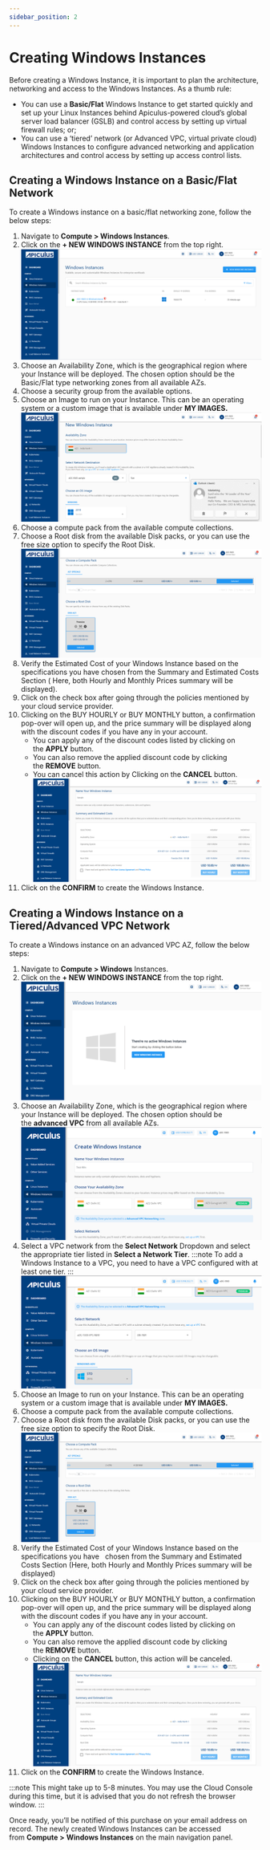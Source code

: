 ```yaml
---
sidebar_position: 2
---
```

# Creating Windows Instances

Before creating a Windows Instance, it is important to plan the architecture, networking and access to the Windows Instances. As a thumb rule:

- You can use a **Basic/Flat** Windows Instance to get started quickly and set up your Linux Instances behind Apiculus-powered cloud’s global server load balancer (GSLB) and control access by setting up virtual firewall rules; or;
- You can use a ‘tiered’ network (or Advanced VPC, virtual private cloud) Windows Instances to configure advanced networking and application architectures and control access by setting up access control lists.

## Creating a Windows Instance on a Basic/Flat Network

To create a Windows instance on a basic/flat networking zone, follow the below steps:

1. Navigate to **Compute > Windows Instances**.
2. Click on the **+ NEW WINDOWS INSTANCE** from the top right.
   ![New Windows Instance](img/CreatingWindowsInstances4.png)
3. Choose an Availability Zone, which is the geographical region where your Instance will be deployed. The chosen option should be the Basic/Flat type networking zones from all available AZs.
4. Choose a security group from the available options. 
5. Choose an Image to run on your Instance. This can be an operating system or a custom image that is available under **MY IMAGES.**
   ![Creating Windows Instance](img/CreatingWindowsInstances5.png)
6. Choose a compute pack from the available compute collections.
7. Choose a Root disk from the available Disk packs, or you can use the free size option to specify the Root Disk.
   ![Creating Windows Instance](img/CreatingWindowsInstances6.png)
8. Verify the Estimated Cost of your Windows Instance based on the specifications you have chosen from the Summary and Estimated Costs Section ( Here, both Hourly and Monthly Prices summary will be displayed).
9. Click on the check box after going through the policies mentioned by your cloud service provider.
10. Clicking on the BUY HOURLY or BUY MONTHLY button, a confirmation pop-over will open up, and the price summary will be displayed along with the discount codes if you have any in your account. 
    - You can apply any of the discount codes listed by clicking on the **APPLY** button. 
    - You can also remove the applied discount code by clicking the **REMOVE** button. 
    - You can cancel this action by Clicking on the **CANCEL** button.
    ![Creating Window Instances](img/CreatingWindowsInstances7.png)
11. Click on the **CONFIRM** to create the Windows Instance.

## Creating a Windows Instance on a Tiered/Advanced VPC Network

To create a Windows instance on an advanced VPC AZ, follow the below steps:

1. Navigate to **Compute > Windows** Instances.
2. Click on the **+ NEW WINDOWS INSTANCE** from the top right.
   ![Window Instance Creation](img/WindowInstance1.png)
3. Choose an Availability Zone, which is the geographical region where your Instance will be deployed. The chosen option should be the **advanced VPC** from all available AZs.
	   ![Creating Windows Instances](img/CreatingWindowsInstances2.png)
4. Select a VPC network from the **Select Network** Dropdown and select the appropriate tier listed in **Select a Network Tier**.
	:::note
	To add a Windows Instance to a VPC, you need to have a VPC configured with at least one tier.
	:::
	![Creating Windows Instances](img/CreatingWindowsInstances3.png)
5. Choose an Image to run on your Instance. This can be an operating system or a custom image that is available under **MY IMAGES.**
6. Choose a compute pack from the available compute collections.
7. Choose a Root disk from the available Disk packs, or you can use the free size option to specify the Root Disk.
   ![Creating Windows Instance](img/CreatingWindowsInstances6.png)
8. Verify the Estimated Cost of your Windows Instance based on the specifications you have   chosen from the Summary and Estimated Costs Section (Here, both Hourly and Monthly Prices summary will be displayed)
9. Click on the check box after going through the policies mentioned by your cloud service provider.
10. Clicking on the BUY HOURLY or BUY MONTHLY button, a confirmation pop-over will open up, and the price summary will be displayed along with the discount codes if you have any in your account. 
    - You can apply any of the discount codes listed by clicking on the **APPLY** button. 
    - You can also remove the applied discount code by clicking the **REMOVE** button. 
    - Clicking on the **CANCEL** button, this action will be canceled.
    ![Creating Window Instances](img/CreatingWindowsInstances7.png)
11. Click on the **CONFIRM** to create the Windows Instance.

:::note 
This might take up to 5-8 minutes. You may use the Cloud Console during this time, but it is advised that you do not refresh the browser window.
:::

Once ready, you’ll be notified of this purchase on your email address on record. The newly created Windows Instances can be accessed from **Compute >** **Windows Instances** on the main navigation panel.
